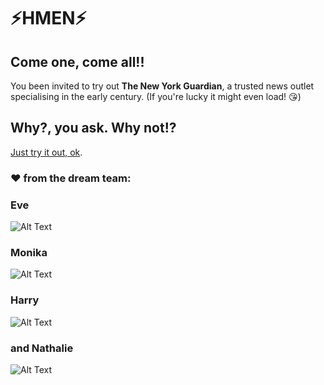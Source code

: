 # :zap:HMEN:zap:

## Come one, come all!! 
You been invited to try out **The New York Guardian**, a trusted news outlet specialising in the early century. 
(If you're lucky it might even load! :kissing_heart:)

## Why?, you ask. Why not!?
[Just try it out, ok](https://floating-mountain-51197.herokuapp.com/). 


### :heart: from the dream team: 

### Eve 
![Alt Text](https://media.giphy.com/media/l0IylOPCNkiqOgMyA/giphy.gif)
### Monika 
![Alt Text](https://media.giphy.com/media/3oKIPa9U1XH6FRxP4k/giphy.gif)
### Harry 
![Alt Text](https://media.giphy.com/media/ktcUyw6mBlMVa/giphy.gif)
### and Nathalie 
![Alt Text](https://media.giphy.com/media/Ui3rr9wsY5MM8/giphy.gif)
